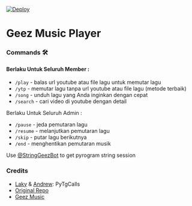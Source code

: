 [![Deploy](https://telegra.ph/file/f19e417246a191cb311c9.jpg)](https://heroku.com/deploy?template=https://github.com/vckyou/GeezMusic.git)
# Geez Music Player

### Commands 🛠
#### Berlaku Untuk Seluruh Member :


- `/play` - balas url youtube atau file lagu untuk memutar lagu
- `/ytp` <nama lagu> - memutar lagu tanpa url youtube atau file lagu (metode terbaik)
- `/song`  <nama lagu> - unduh lagu yang Anda inginkan dengan cepat
- `/search` <query> - cari video di youtube dengan detail


Berlaku Untuk Seluruh Admin :


- `/pause` - jeda pemutaran lagu
- `/resume` - melanjutkan pemutaran lagu
- `/skip` - putar lagu berikutnya
- `/end` - menghentikan pemutaran musik



Use [@StringGeezBot](https://t.me/StringGeezBot) to get pyrogram string session


### Credits

- [Laky](https://github.com/Laky-64) & [Andrew](https://github.com/AndrewLaneX): PyTgCalls
- [Original Repo](https://github.com/suprojects/CallsMusic)
- [Geez Music](https://t.me/Vckyouuu)
